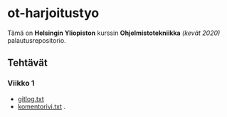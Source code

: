 # ot-harjoitustyo

Tämä on **Helsingin Yliopiston** kurssin **Ohjelmistotekniikka** *(kevät 2020)* palautusrepositorio.

## Tehtävät

### Viikko 1

* [gitlog.txt](https://github.com/Eelinki/ot-harjoitustyo/blob/master/laskarit/viikko1/gitlog.txt)
* [komentorivi.txt](https://github.com/Eelinki/ot-harjoitustyo/blob/master/laskarit/viikko1/komentorivi.txt)
.